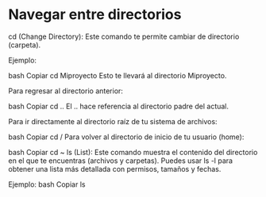 # Navegar entre directorios
cd (Change Directory): Este comando te permite cambiar de directorio (carpeta).

Ejemplo:

bash
Copiar
cd Miproyecto
Esto te llevará al directorio Miproyecto.

Para regresar al directorio anterior:

bash
Copiar
cd ..
El .. hace referencia al directorio padre del actual.

Para ir directamente al directorio raíz de tu sistema de archivos:

bash
Copiar
cd /
Para volver al directorio de inicio de tu usuario (home):

bash
Copiar
cd ~
ls (List): Este comando muestra el contenido del directorio en el que te encuentras (archivos y carpetas). Puedes usar ls -l para obtener una lista más detallada con permisos, tamaños y fechas.

Ejemplo:
bash
Copiar
ls
